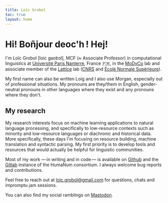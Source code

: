 ```yaml
---
title: Loïc Grobol
toc: true
layout: home
---
```


<!-- LTeX: language=en-GB -->
<!-- markdownlint-disable MD003 MD025 MD033 -->

Hi! Boñjour deoc'h ! Hej!
========================

I'm Loïc Grobol [loic gʁobɔl], MCF (≈ Associate Professor) in computational linguistics at
[Université Paris Nanterre](https://parisnanterre.fr), France 🇫🇷, in the
[MoDyCo](https://modyco.fr) lab and associate member of the [Lattice](lattice.cnrs.fr) lab
([CNRS](https://cnrs.fr) and [École Normale Supérieure](https://www.ens.psl.eu)).

My first name can also be written Loig and I also use Morgan, especially out of professional
situations. My pronouns are they/them in English, gender-neutral pronouns in other languages where
they exist and any pronouns where they don't.

## My research

My research interests focus on machine learning applications to natural language processing, and
specifically to low-resource contexts such as minority and low-resource languages or diachronic and
historical data. More specifically, these days I'm focusing on resource building, machine
translation and syntactic parsing. My first priority is to develop tools and resources that would
actually be helpful for linguistic communities.

Most of my work — in writing and in code — is available on [Github](https://github.com/loicgrobol)
and the [Gitlab](https://gitlab.huma-num.fr/lgrobol) instance of the HumaNum consortium. I always
welcome bug reports and contributions.

Feel free to reach out at [loic.grobol@gmail.com](mailto:loic.grobol@gmail.com) for questions,
chats and impromptu jam sessions.

You can also find my social ramblings on <a rel="me" href="https://lingo.lol/@fay">Mastodon</a>.
